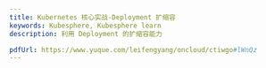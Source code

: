 ```yaml
---
title: Kubernetes 核心实战-Deployment 扩缩容
keywords: Kubesphere, Kubesphere learn
description: 利用 Deployment 的扩缩容能力

pdfUrl: https://www.yuque.com/leifengyang/oncloud/ctiwgo#lWnQz
---
```

